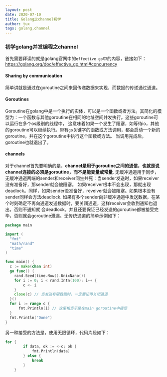 ```yaml
---
layout: post
date: 2020-07-10
title: Golang之channel初学
author: tux
tags: golang,channel
---
```


### 初学golang并发编程之channel

首先需要拜读的就是golang官网中的`effective go`中的内容，链接如下：https://golang.org/doc/effective_go.html#concurrency

#### Sharing by communication

简单讲就是通过在goroutine之间来回传递数据来实现，而数据的传递通过通道。

#### Goroutines

Goroutine在golang中是一个执行的实体，可以是一个函数或者方法。其简化的模型为：一个函数与其他goroutine在相同的地址空间并发执行。这些goroutine可以运行在多个os级别的线程中，
这意味着如果一个发生了阻塞，如等待io，其他的goroutine可以继续执行。带有`go`关键字的函数或方法调用，都会启动一个新的goroutine，并在这个goroutine中执行这个函数或方法。
当调用完成后，goroutine也就退出了。

#### channels

对于channel首先要明确的是，**channel是用于goroutine之间的通信，也就是说channel连接的必须是goroutine，而不是能变量或常量**.
无缓冲通道用于同步，无缓冲通道两端的sender和receiver同生共死：当sender发送时，如果receiver没有准备好，那sender就会被阻塞。
如果receiver根本不会出现，那就出现deadlock。同样，如果sender没准备好，reveiver就会被阻塞。如果根本没有sender同样会方法deadlock.
如果有多个sender向非缓冲通道中发送数据，在某个时刻确定不再向通道发送数据时，要关闭通道，这样receiver会收到通知也退出，否则不通知就
会deadlock。并且还要保证已经发送的goroutine都被接受完毕，否则就会goroutine泄漏。无传统通道的简单示例如下：
```go
package main

import (
  "fmt"
  "math/rand"
  "time"
)

func main() {
  c := make(chan int)
  go func() {
    rand.Seed(time.Now().UnixNano())
    for i := 0; i < rand.Intn(100); i++ {
        c <- i
    }
    close(c) // 当发送有限数据时，一定要记得关闭通道
  }()
  for i := range c {
      fmt.Println(i) // 这里相当于是在main goroutine中接受
  }
  fmt.Println("Done")
}
```
另一种接受的方法是，使用无限循环，代码片段如下：

```go
for {
        if data, ok := <-c; ok {
            fmt.Println(data)
        } else {
            break
        }
    }
```
